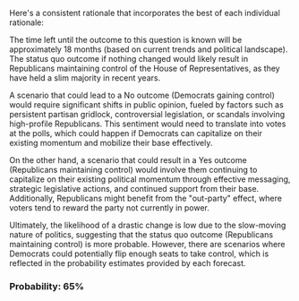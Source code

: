 Here's a consistent rationale that incorporates the best of each individual rationale:

The time left until the outcome to this question is known will be approximately 18 months (based on current trends and political landscape). The status quo outcome if nothing changed would likely result in Republicans maintaining control of the House of Representatives, as they have held a slim majority in recent years.

A scenario that could lead to a No outcome (Democrats gaining control) would require significant shifts in public opinion, fueled by factors such as persistent partisan gridlock, controversial legislation, or scandals involving high-profile Republicans. This sentiment would need to translate into votes at the polls, which could happen if Democrats can capitalize on their existing momentum and mobilize their base effectively.

On the other hand, a scenario that could result in a Yes outcome (Republicans maintaining control) would involve them continuing to capitalize on their existing political momentum through effective messaging, strategic legislative actions, and continued support from their base. Additionally, Republicans might benefit from the "out-party" effect, where voters tend to reward the party not currently in power.

Ultimately, the likelihood of a drastic change is low due to the slow-moving nature of politics, suggesting that the status quo outcome (Republicans maintaining control) is more probable. However, there are scenarios where Democrats could potentially flip enough seats to take control, which is reflected in the probability estimates provided by each forecast.

### Probability: 65%